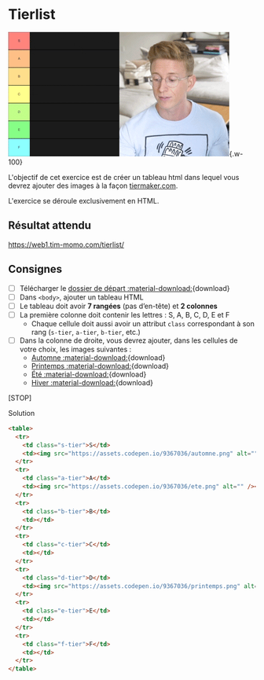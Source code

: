 # Tierlist

![](./tierlist.gif){.w-100}

L'objectif de cet exercice est de créer un tableau html dans lequel vous devrez ajouter des images à la façon [tiermaker.com](https://tiermaker.com/).

L'exercice se déroule exclusivement en HTML.

## Résultat attendu

<https://web1.tim-momo.com/tierlist/>

## Consignes

- [ ] Télécharger le [dossier de départ :material-download:](./tierlist-depart.zip){download}
- [ ] Dans `<body>`, ajouter un tableau HTML
- [ ] Le tableau doit avoir **7 rangées** (pas d’en-tête) et **2 colonnes**  
- [ ] La première colonne doit contenir les lettres : S, A, B, C, D, E et F
  - Chaque cellule doit aussi avoir un attribut `class` correspondant à son rang (`s-tier`, `a-tier`, `b-tier`, etc.)
- [ ] Dans la colonne de droite, vous devrez ajouter, dans les cellules de votre choix, les images suivantes :
  - [Automne :material-download:](./automne.png){download}
  - [Printemps :material-download:](./printemps.png){download}
  - [Été :material-download:](./ete.png){download}
  - [Hiver :material-download:](./hiver.png){download}

[STOP]

Solution

```html
<table>
  <tr>
    <td class="s-tier">S</td>
    <td><img src="https://assets.codepen.io/9367036/automne.png" alt="" /></td>
  </tr>
  <tr>
    <td class="a-tier">A</td>
    <td><img src="https://assets.codepen.io/9367036/ete.png" alt="" /><img src="https://assets.codepen.io/9367036/hiver.png" alt="" /></td>
  </tr>
  <tr>
    <td class="b-tier">B</td>
    <td></td>
  </tr>
  <tr>
    <td class="c-tier">C</td>
    <td></td>
  </tr>
  <tr>
    <td class="d-tier">D</td>
    <td><img src="https://assets.codepen.io/9367036/printemps.png" alt="" /></td>
  </tr>
  <tr>
    <td class="e-tier">E</td>
    <td></td>
  </tr>
  <tr>
    <td class="f-tier">F</td>
    <td></td>
  </tr>
</table>
```